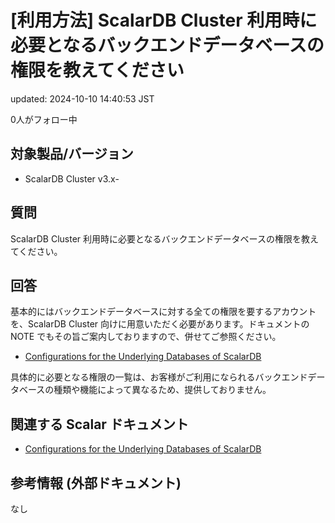 # [利用方法] ScalarDB Cluster 利用時に必要となるバックエンドデータベースの権限を教えてください

updated: 2024-10-10 14:40:53 JST

0人がフォロー中

## 対象製品/バージョン

-   ScalarDB Cluster v3.x-

## 質問

ScalarDB Cluster
利用時に必要となるバックエンドデータベースの権限を教えてください。

## 回答

基本的にはバックエンドデータベースに対する全ての権限を要するアカウントを、ScalarDB
Cluster 向けに用意いただく必要があります。ドキュメントの NOTE
でもその旨ご案内しておりますので、併せてご参照ください。

-   [Configurations for the Underlying Databases of ScalarDB](./no_label_9114310783503.md)

具体的に必要となる権限の一覧は、お客様がご利用になられるバックエンドデータベースの種類や機能によって異なるため、提供しておりません。

## 関連する Scalar ドキュメント

-   [Configurations for the Underlying Databases of ScalarDB](./no_label_9114310783503.md)

## 参考情報 (外部ドキュメント)

なし
